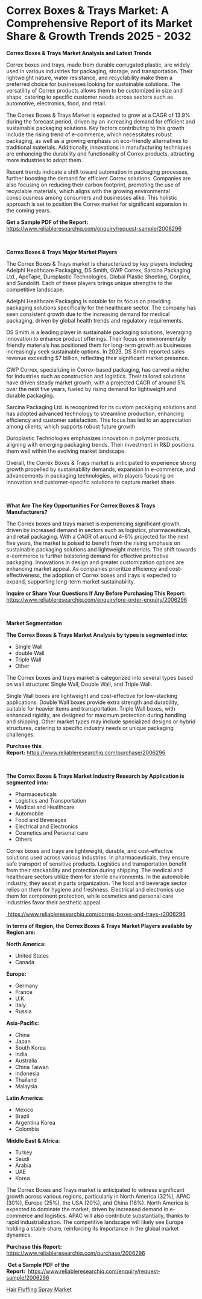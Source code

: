 <p><h1>Correx Boxes & Trays Market: A Comprehensive Report of its Market Share & Growth Trends 2025 - 2032</h1></p><p><strong>Correx Boxes & Trays Market Analysis and Latest Trends</strong></p>
<p><p>Correx boxes and trays, made from durable corrugated plastic, are widely used in various industries for packaging, storage, and transportation. Their lightweight nature, water resistance, and recyclability make them a preferred choice for businesses looking for sustainable solutions. The versatility of Correx products allows them to be customized in size and shape, catering to specific customer needs across sectors such as automotive, electronics, food, and retail.</p><p>The Correx Boxes & Trays Market is expected to grow at a CAGR of 13.9% during the forecast period, driven by an increasing demand for efficient and sustainable packaging solutions. Key factors contributing to this growth include the rising trend of e-commerce, which necessitates robust packaging, as well as a growing emphasis on eco-friendly alternatives to traditional materials. Additionally, innovations in manufacturing techniques are enhancing the durability and functionality of Correx products, attracting more industries to adopt them.</p><p>Recent trends indicate a shift toward automation in packaging processes, further boosting the demand for efficient Correx solutions. Companies are also focusing on reducing their carbon footprint, promoting the use of recyclable materials, which aligns with the growing environmental consciousness among consumers and businesses alike. This holistic approach is set to position the Correx market for significant expansion in the coming years.</p></p>
<p><strong>Get a Sample PDF of the Report:&nbsp;</strong> <a href="https://www.reliableresearchiq.com/enquiry/request-sample/2006296?utm_campaign=2171&utm_medium=2&utm_source=Github&utm_content=ia&utm_term=10022025&utm_id=correx-boxes-trays">https://www.reliableresearchiq.com/enquiry/request-sample/2006296</a></p>
<p>&nbsp;</p>
<p><strong>Correx Boxes & Trays Major Market Players</strong></p>
<p><p>The Correx Boxes & Trays market is characterized by key players including Adelphi Healthcare Packaging, DS Smith, GWP Correx, Sarcina Packaging Ltd., ApeTape, Duroplastic Technologies, Global Plastic Sheeting, Corplex, and Sundolitt. Each of these players brings unique strengths to the competitive landscape.</p><p>Adelphi Healthcare Packaging is notable for its focus on providing packaging solutions specifically for the healthcare sector. The company has seen consistent growth due to the increasing demand for medical packaging, driven by global health trends and regulatory requirements. </p><p>DS Smith is a leading player in sustainable packaging solutions, leveraging innovation to enhance product offerings. Their focus on environmentally friendly materials has positioned them for long-term growth as businesses increasingly seek sustainable options. In 2023, DS Smith reported sales revenue exceeding $7 billion, reflecting their significant market presence.</p><p>GWP Correx, specializing in Correx-based packaging, has carved a niche for industries such as construction and logistics. Their tailored solutions have driven steady market growth, with a projected CAGR of around 5% over the next five years, fueled by rising demand for lightweight and durable packaging.</p><p>Sarcina Packaging Ltd. is recognized for its custom packaging solutions and has adopted advanced technology to streamline production, enhancing efficiency and customer satisfaction. This focus has led to an appreciation among clients, which supports robust future growth.</p><p>Duroplastic Technologies emphasizes innovation in polymer products, aligning with emerging packaging trends. Their investment in R&D positions them well within the evolving market landscape.</p><p>Overall, the Correx Boxes & Trays market is anticipated to experience strong growth propelled by sustainability demands, expansion in e-commerce, and advancements in packaging technologies, with players focusing on innovation and customer-specific solutions to capture market share.</p></p>
<p>&nbsp;</p>
<p><strong>What Are The Key Opportunities For Correx Boxes & Trays Manufacturers?</strong></p>
<p><p>The Correx boxes and trays market is experiencing significant growth, driven by increased demand in sectors such as logistics, pharmaceuticals, and retail packaging. With a CAGR of around 4-6% projected for the next five years, the market is poised to benefit from the rising emphasis on sustainable packaging solutions and lightweight materials. The shift towards e-commerce is further bolstering demand for effective protective packaging. Innovations in design and greater customization options are enhancing market appeal. As companies prioritize efficiency and cost-effectiveness, the adoption of Correx boxes and trays is expected to expand, supporting long-term market sustainability.</p></p>
<p><strong>Inquire or Share Your Questions If Any Before Purchasing This Report:</strong> <a href="https://www.reliableresearchiq.com/enquiry/pre-order-enquiry/2006296?utm_campaign=2171&utm_medium=2&utm_source=Github&utm_content=ia&utm_term=10022025&utm_id=correx-boxes-trays">https://www.reliableresearchiq.com/enquiry/pre-order-enquiry/2006296</a></p>
<p>&nbsp;</p>
<p><strong>Market Segmentation</strong></p>
<p><strong>The Correx Boxes & Trays Market Analysis by types is segmented into:</strong></p>
<p><ul><li>Single Wall</li><li>double Wall</li><li>Triple Wall</li><li>Other</li></ul></p>
<p><p>The Correx boxes and trays market is categorized into several types based on wall structure: Single Wall, Double Wall, and Triple Wall. </p><p>Single Wall boxes are lightweight and cost-effective for low-stacking applications. Double Wall boxes provide extra strength and durability, suitable for heavier items and transportation. Triple Wall boxes, with enhanced rigidity, are designed for maximum protection during handling and shipping. Other market types may include specialized designs or hybrid structures, catering to specific industry needs or unique packaging challenges.</p></p>
<p><strong>Purchase this Report:&nbsp;</strong><a href="https://www.reliableresearchiq.com/purchase/2006296?utm_campaign=2171&utm_medium=2&utm_source=Github&utm_content=ia&utm_term=10022025&utm_id=correx-boxes-trays">https://www.reliableresearchiq.com/purchase/2006296</a></p>
<p>&nbsp;</p>
<p><strong>The Correx Boxes & Trays Market Industry Research by Application is segmented into:</strong></p>
<p><ul><li>Pharmaceuticals</li><li>Logistics and Transportation</li><li>Medical and Healthcare</li><li>Automobile</li><li>Food and Beverages</li><li>Electrical and Electronics</li><li>Cosmetics and Personal care</li><li>Others</li></ul></p>
<p><p>Correx boxes and trays are lightweight, durable, and cost-effective solutions used across various industries. In pharmaceuticals, they ensure safe transport of sensitive products. Logistics and transportation benefit from their stackability and protection during shipping. The medical and healthcare sectors utilize them for sterile environments. In the automobile industry, they assist in parts organization. The food and beverage sector relies on them for hygiene and freshness. Electrical and electronics use them for component protection, while cosmetics and personal care industries favor their aesthetic appeal.</p></p>
<p><a href="https://www.reliableresearchiq.com/correx-boxes-and-trays-r2006296?utm_campaign=2171&utm_medium=2&utm_source=Github&utm_content=ia&utm_term=10022025&utm_id=correx-boxes-trays">&nbsp;https://www.reliableresearchiq.com/correx-boxes-and-trays-r2006296</a></p>
<p><strong>In terms of Region, the Correx Boxes & Trays Market Players available by Region are:</strong></p>
<p>
    <p> <strong> North America: </strong>
        <ul>
            <li>United States</li>
            <li>Canada</li>
        </ul>
        </p> 
    <p> <strong> Europe: </strong>
        <ul>
            <li>Germany</li>
            <li>France</li>
            <li>U.K.</li>
            <li>Italy</li>
            <li>Russia</li>
        </ul>
        </p> 
    <p> <strong> Asia-Pacific: </strong>
        <ul>
            <li>China</li>
            <li>Japan</li>
            <li>South Korea</li>
            <li>India</li>
            <li>Australia</li>
            <li>China Taiwan</li>
            <li>Indonesia</li>
            <li>Thailand</li>
            <li>Malaysia</li>
        </ul>
        </p> 
    <p> <strong> Latin America: </strong>
        <ul>
            <li>Mexico</li>
            <li>Brazil</li>
            <li>Argentina Korea</li>
            <li>Colombia</li>
        </ul>
        </p> 
    <p> <strong> Middle East & Africa: </strong>
        <ul>
            <li>Turkey</li>
            <li>Saudi</li>
            <li>Arabia</li>
            <li>UAE</li>
            <li>Korea</li>
        </ul>
    </p>
    </p>
<p><p>The Correx Boxes and Trays market is anticipated to witness significant growth across various regions, particularly in North America (32%), APAC (30%), Europe (25%), the USA (20%), and China (18%). North America is expected to dominate the market, driven by increased demand in e-commerce and logistics. APAC will also contribute substantially, thanks to rapid industrialization. The competitive landscape will likely see Europe holding a stable share, reinforcing its importance in the global market dynamics.</p></p>
<p><strong>Purchase this Report: </strong><a href="https://www.reliableresearchiq.com/purchase/2006296?utm_campaign=2171&utm_medium=2&utm_source=Github&utm_content=ia&utm_term=10022025&utm_id=correx-boxes-trays">https://www.reliableresearchiq.com/purchase/2006296</a></p>
<p>&nbsp;<strong>Get a Sample PDF of the Report:&nbsp;&nbsp;</strong><a href="https://www.reliableresearchiq.com/enquiry/request-sample/2006296?utm_campaign=2171&utm_medium=2&utm_source=Github&utm_content=ia&utm_term=10022025&utm_id=correx-boxes-trays">https://www.reliableresearchiq.com/enquiry/request-sample/2006296</a></p>
<p><strong></strong></p>
<p><p><a href="https://github.com/JubayerMia832/Market-Research-Report-List-1/blob/main/hair-fluffing-spray-market.md?utm_campaign=2171&utm_medium=2&utm_source=Github&utm_content=ia&utm_term=10022025&utm_id=correx-boxes-trays">Hair Fluffing Spray Market</a></p></p>
